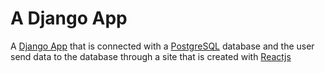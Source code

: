 # A Django App
A [Django App](https://www.djangoproject.com/) that is connected with a [PostgreSQL](https://www.postgresql.org/) database and the user send data to the database through a site that is created with [Reactjs](https://reactjs.org/)
